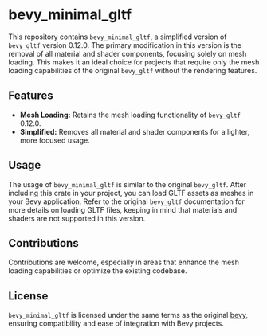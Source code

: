 # bevy_minimal_gltf

This repository contains `bevy_minimal_gltf`, a simplified version of `bevy_gltf` version 0.12.0. The primary modification in this version is the removal of all material and shader components, focusing solely on mesh loading. This makes it an ideal choice for projects that require only the mesh loading capabilities of the original `bevy_gltf` without the rendering features.

## Features

- **Mesh Loading:** Retains the mesh loading functionality of `bevy_gltf` 0.12.0.
- **Simplified:** Removes all material and shader components for a lighter, more focused usage.

## Usage

The usage of `bevy_minimal_gltf` is similar to the original `bevy_gltf`. After including this crate in your project, you can load GLTF assets as meshes in your Bevy application. Refer to the original `bevy_gltf` documentation for more details on loading GLTF files, keeping in mind that materials and shaders are not supported in this version.

## Contributions

Contributions are welcome, especially in areas that enhance the mesh loading capabilities or optimize the existing codebase.

## License

`bevy_minimal_gltf` is licensed under the same terms as the original [bevy](https://github.com/bevyengine/bevy), ensuring compatibility and ease of integration with Bevy projects.